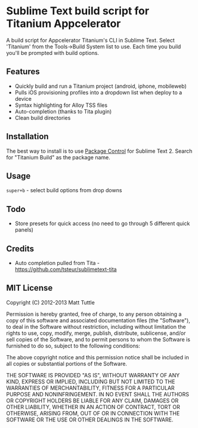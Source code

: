 Sublime Text build script for Titanium Appcelerator
===================================================

A build script for Appcelerator Titanium's CLI in Sublime Text. Select 'Titanium' from the Tools->Build System list to use. Each time you build you'll be prompted with build options.

## Features

* Quickly build and run a Titanium project (android, iphone, mobileweb)
* Pulls iOS provisioning profiles into a dropdown list when deploy to a device
* Syntax highlighting for Alloy TSS files
* Auto-completion (thanks to Tita plugin)
* Clean build directories

## Installation

The best way to install is to use [Package Control](http://wbond.net/sublime_packages/package_control) for Sublime Text 2. Search for "Titanium Build" as the package name.

## Usage

`super+b` - select build options from drop downs

## Todo

* Store presets for quick access (no need to go through 5 different quick panels)

## Credits

* Auto completion pulled from Tita - https://github.com/tsteur/sublimetext-tita

## MIT License

Copyright (C) 2012-2013 Matt Tuttle

Permission is hereby granted, free of charge, to any person obtaining a copy of this software and associated documentation files (the "Software"), to deal in the Software without restriction, including without limitation the rights to use, copy, modify, merge, publish, distribute, sublicense, and/or sell copies of the Software, and to permit persons to whom the Software is furnished to do so, subject to the following conditions:

The above copyright notice and this permission notice shall be included in all copies or substantial portions of the Software.

THE SOFTWARE IS PROVIDED "AS IS", WITHOUT WARRANTY OF ANY KIND, EXPRESS OR IMPLIED, INCLUDING BUT NOT LIMITED TO THE WARRANTIES OF MERCHANTABILITY, FITNESS FOR A PARTICULAR PURPOSE AND NONINFRINGEMENT. IN NO EVENT SHALL THE AUTHORS OR COPYRIGHT HOLDERS BE LIABLE FOR ANY CLAIM, DAMAGES OR OTHER LIABILITY, WHETHER IN AN ACTION OF CONTRACT, TORT OR OTHERWISE, ARISING FROM, OUT OF OR IN CONNECTION WITH THE SOFTWARE OR THE USE OR OTHER DEALINGS IN THE SOFTWARE.
